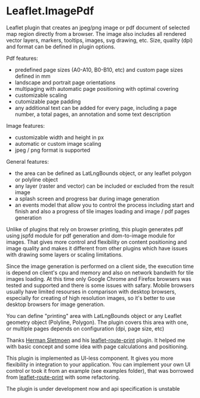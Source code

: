 # Leaflet.ImagePdf

Leaflet plugin that creates an jpeg/png image or pdf document of selected map region directly from a browser. 
The image also includes all rendered vector layers, markers, tooltips, images, svg drawing, etc. Size, quality (dpi) and format can be defined in plugin options. 

Pdf features: 
- predefined page sizes (A0-A10, B0-B10, etc) and custom page sizes defined in mm
- landscape and portrait page orientations
- multipaging with automatic page positioning with optimal covering 
- customizable scaling
- cutomizable page padding
- any additional text can be added for every page, including a page number, a total pages, an annotation and some text description

Image features:
- customizable width and height in px
- automatic or custom image scaling
- jpeg / png format is supported

General features:
- the area can be defined as LatLngBounds object, or any leaflet polygon or polyline object
- any layer (raster and vector) can be included or excluded from the result image
- a splash screen and progress bar during image generation
- an events model that allow you to control the process including start and finish and also a progress of tile images loading and image / pdf pages generation

Unlike of plugins that rely on browser printing, this plugin generates pdf using jspfd module for pdf generation and dom-to-image module for images. That gives more control and flexibility on content positioning and image quality and makes it different from other plugins which have issues with drawing some layers or scaling limitations.

Since the image generation is performed on a client side, the execution time is depend on client's cpu and memory and also on network bandwith for tile images loading. At this time only Google Chrome and Firefox browsers was tested and supported and there is some issues with safary. Mobile browsers usually have limited resourses in comparison with desktop browsers, especially for creating of high resolution images, so it's better to use desktop browsers for image generation.

You can define "printing" area with LatLngBounds object or any Leaflet geometry object (Polyline, Polygon). 
The plugin covers this area with one, or multiple pages depends on configuration (dpi, page size, etc)

Thanks [Herman Sletmoen](https://github.com/hersle) and his [leaflet-route-print](https://hersle.github.io/leaflet-route-print/) plugin.
It helped me with basic concept and some idea with page calculations and positioning.

This plugin is implemented as UI-less component.
It gives you more flexibility in integration to your application.
You can implement your own UI control or took it from an example (see examples folder), 
that was borrowed from [leaflet-route-print](https://hersle.github.io/leaflet-route-print/) with some refactoring. 
 
The plugin is under development now and api specification is unstable
